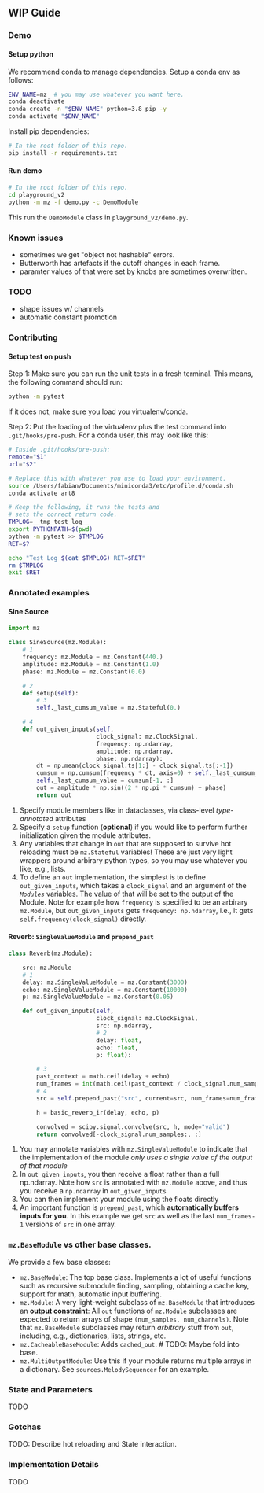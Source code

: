 ## WIP Guide

### Demo

#### Setup python

We recommend conda to manage dependencies. Setup a conda env as follows:

```sh
ENV_NAME=mz  # you may use whatever you want here.
conda deactivate
conda create -n "$ENV_NAME" python=3.8 pip -y
conda activate "$ENV_NAME"
```

Install pip dependencies:

```sh
# In the root folder of this repo.
pip install -r requirements.txt
```

#### Run demo

```sh
# In the root folder of this repo.
cd playground_v2
python -m mz -f demo.py -c DemoModule
```

This run the `DemoModule` class in `playground_v2/demo.py`.

### Known issues

- sometimes we get "object not hashable" errors.
- Butterworth has artefacts if the cutoff changes in each frame.
- paramter values of that were set by knobs are sometimes overwritten.

### TODO

- shape issues w/ channels
- automatic constant promotion

### Contributing

#### Setup test on push

Step 1: Make sure you can run the unit tests in a fresh terminal. This means,
the following command should run:

```sh
python -m pytest
```

If it does not, make sure you load you virtualenv/conda.

Step 2: Put the loading of the virtualenv plus the test command into `.git/hooks/pre-push`.
For a conda user, this may look like this:

```sh
# Inside .git/hooks/pre-push:
remote="$1"
url="$2"

# Replace this with whatever you use to load your environment.
source /Users/fabian/Documents/miniconda3/etc/profile.d/conda.sh
conda activate art8

# Keep the following, it runs the tests and 
# sets the correct return code.
TMPLOG=__tmp_test_log__
export PYTHONPATH=$(pwd)
python -m pytest >> $TMPLOG
RET=$?

echo "Test Log $(cat $TMPLOG) RET=$RET"
rm $TMPLOG
exit $RET
```


### Annotated examples

#### Sine Source

```python
import mz

class SineSource(mz.Module):
    # 1
    frequency: mz.Module = mz.Constant(440.)
    amplitude: mz.Module = mz.Constant(1.0)
    phase: mz.Module = mz.Constant(0.0)

    # 2
    def setup(self):
        # 3
        self._last_cumsum_value = mz.Stateful(0.)

    # 4
    def out_given_inputs(self, 
                         clock_signal: mz.ClockSignal, 
                         frequency: np.ndarray, 
                         amplitude: np.ndarray,
                         phase: np.ndarray):
        dt = np.mean(clock_signal.ts[1:] - clock_signal.ts[:-1])
        cumsum = np.cumsum(frequency * dt, axis=0) + self._last_cumsum_value
        self._last_cumsum_value = cumsum[-1, :]
        out = amplitude * np.sin((2 * np.pi * cumsum) + phase)
        return out

```

1. Specify module members like in dataclasses, via class-level _type-annotated_ attributes
2. Specify a `setup` function (**optional**) if you would like to perform further initialization given 
   the module attributes.
3. Any variables that change in `out` that are supposed to survive hot reloading must be `mz.Stateful` variables! These are just very light wrappers around arbirary python types, so you may
   use whatever you like, e.g., lists.
4. To define an `out` implementation, the simplest is to define `out_given_inputs`, which takes a `clock_signal` and an
   argument of the _`Modules`_ variables. The value of that will be set to the output of the Module. Note for example
   how `frequency` is specified to be an arbirary `mz.Module`, but `out_given_inputs` gets `frequency: np.ndarray`,
   i.e., it gets `self.frequency(clock_signal)` directly.


#### Reverb: `SingleValueModule` and `prepend_past`

```py
class Reverb(mz.Module):

    src: mz.Module
    # 1
    delay: mz.SingleValueModule = mz.Constant(3000)
    echo: mz.SingleValueModule = mz.Constant(10000)
    p: mz.SingleValueModule = mz.Constant(0.05)

    def out_given_inputs(self,
                         clock_signal: mz.ClockSignal,
                         src: np.ndarray,
                         # 2
                         delay: float,
                         echo: float,
                         p: float):

        # 3
        past_context = math.ceil(delay + echo)
        num_frames = int(math.ceil(past_context / clock_signal.num_samples)) + 1
        # 4
        src = self.prepend_past("src", current=src, num_frames=num_frames)

        h = basic_reverb_ir(delay, echo, p)

        convolved = scipy.signal.convolve(src, h, mode="valid")
        return convolved[-clock_signal.num_samples:, :]

```

1. You may annotate variables with `mz.SingleValueModule` to indicate that the implementation of the module
   _only uses a single value of the output of that module_
2. In `out_given_inputs`, you then receive a float rather than a full np.ndarray. Note how `src` is annotated
with `mz.Module` above, and thus you receive a `np.ndarray` in `out_given_inputs`
3. You can then implement your module using the floats directly
4. An important function is `prepend_past`, which **automatically buffers inputs for you**. In this example
   we get `src` as well as the last `num_frames-1` versions of `src` in one array.

### `mz.BaseModule` vs other base classes.

We provide a few base classes:

- `mz.BaseModule`: The top base class. Implements a lot of useful functions such as recursive submodule finding, sampling, obtaining
  a cache key, support for math, automatic input buffering.
- `mz.Module`: A very light-weight subclass of `mz.BaseModule` that introduces an **output constraint**: All `out` functions
  of `mz.Module` subclasses are expected to return arrays of shape `(num_samples, num_channels)`. Note that `mz.BaseModule` subclasses
  may return _arbitrary_ stuff from `out`, including, e.g., dictionaries, lists, strings, etc.
- `mz.CacheableBaseModule`: Adds `cached_out`.  # TODO: Maybe fold into base.
- `mz.MultiOutputModule`: Use this if your module returns multiple arrays in a dictionary. See `sources.MelodySequencer` for an example.

### State and Parameters

TODO

### Gotchas

TODO: Describe hot reloading and State interaction.

### Implementation Details

TODO